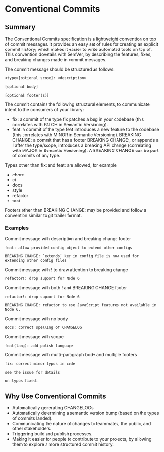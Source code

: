 # Conventional Commits

## Summary

The Conventional Commits specification is a lightweight convention on top of commit messages. It provides an easy set of rules for creating an explicit commit history; which makes it easier to write automated tools on top of. This convention dovetails with SemVer, by describing the features, fixes, and breaking changes made in commit messages.

The commit message should be structured as follows:

```plain
<type>[optional scope]: <description>

[optional body]

[optional footer(s)]
```

The commit contains the following structural elements, to communicate intent to the consumers of your library:

* fix: a commit of the type fix patches a bug in your codebase (this correlates with PATCH in Semantic Versioning).
* feat: a commit of the type feat introduces a new feature to the codebase (this correlates with MINOR in Semantic Versioning).
BREAKING CHANGE: a commit that has a footer BREAKING CHANGE:, or appends a ! after the type/scope, introduces a breaking API change (correlating with MAJOR in Semantic Versioning). A BREAKING CHANGE can be part of commits of any type.

Types other than fix: and feat: are allowed, for example

* chore
* ci
* docs
* style
* refactor
* test

Footers other than BREAKING CHANGE: <description> may be provided and follow a convention similar to git trailer format.

### Examples

Commit message with description and breaking change footer

```plain
feat: allow provided config object to extend other configs

BREAKING CHANGE: `extends` key in config file is now used for extending other config files
```

Commit message with ! to draw attention to breaking change

```plain
refactor!: drop support for Node 6
```

Commit message with both ! and BREAKING CHANGE footer

```plain
refactor!: drop support for Node 6

BREAKING CHANGE: refactor to use JavaScript features not available in Node 6.
```

Commit message with no body

```plain
docs: correct spelling of CHANGELOG
```

Commit message with scope

```plain
feat(lang): add polish language
```

Commit message with multi-paragraph body and multiple footers

```plain
fix: correct minor typos in code

see the issue for details

on typos fixed.
```

## Why Use Conventional Commits

* Automatically generating CHANGELOGs.
* Automatically determining a semantic version bump (based on the types of commits landed).
* Communicating the nature of changes to teammates, the public, and other stakeholders.
* Triggering build and publish processes.
* Making it easier for people to contribute to your projects, by allowing them to explore a more structured commit history.
